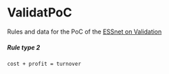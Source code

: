 # ValidatPoC
Rules and data for the PoC of the [ESSnet on Validation](http://www.cros-portal.eu/content/validat-foundation)

##### Rule type 2

```
cost + profit = turnover
```
